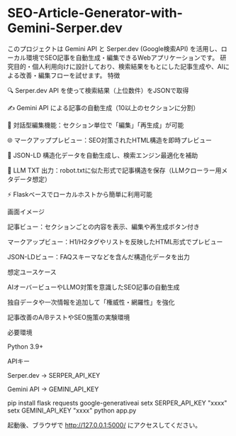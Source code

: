 # SEO-Article-Generator-with-Gemini-Serper.dev
このプロジェクトは Gemini API と Serper.dev (Google検索API) を活用し、ローカル環境でSEO記事を自動生成・編集できるWebアプリケーションです。 研究目的・個人利用向けに設計しており、検索結果をもとにした記事生成や、AIによる改善・編集フローを試せます。
特徴

🔍 Serper.dev API を使って検索結果（上位数件）をJSONで取得

✍️ Gemini API による記事の自動生成（10以上のセクションに分割）

📝 対話型編集機能：セクション単位で「編集」「再生成」が可能

🌐 マークアッププレビュー：SEO対策されたHTML構造を即時プレビュー

📄 JSON-LD 構造化データを自動生成し、検索エンジン最適化を補助

📑 LLM TXT 出力：robot.txtに似た形式で記事構造を保存（LLMクローラー用メタデータ想定）

⚡ Flaskベースでローカルホストから簡単に利用可能

画面イメージ

記事ビュー：セクションごとの内容を表示、編集や再生成ボタン付き

マークアップビュー：H1/H2タグやリストを反映したHTML形式でプレビュー

JSON-LDビュー：FAQスキーマなどを含んだ構造化データを出力

想定ユースケース

AIオーバービューやLLMO対策を意識したSEO記事の自動生成

独自データや一次情報を追加して「権威性・網羅性」を強化

記事改善のA/BテストやSEO施策の実験環境

必要環境

Python 3.9+

APIキー

Serper.dev → SERPER_API_KEY

Gemini API → GEMINI_API_KEY

pip install flask requests google-generativeai
setx SERPER_API_KEY "xxxx"
setx GEMINI_API_KEY "xxxx"
python app.py


起動後、ブラウザで http://127.0.0.1:5000/ にアクセスしてください。
